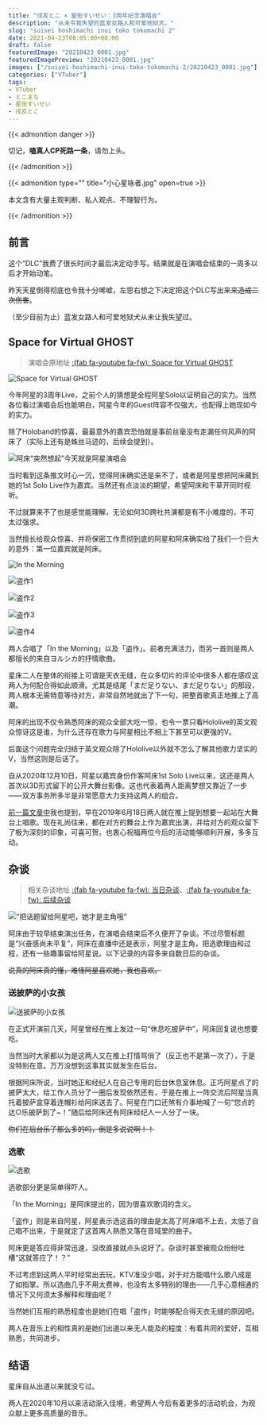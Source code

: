 ```yaml
---
title: "戌亥とこ × 星街すいせい：3周年纪念演唱会"
description: "从未令我失望的蓝发女路人和可爱地狱犬。"
slug: "suisei hoshimachi inui toko tokomachi 2"
date: 2021-04-23T08:05:00+08:00
draft: false
featuredImage: "20210423_0001.jpg"
featuredImagePreview: "20210423_0001.jpg"
images: ["/suisei-hoshimachi-inui-toko-tokomachi-2/20210423_0001.jpg"]
categories: ["VTuber"]
tags:
- VTuber
- とこまち
- 星街すいせい
- 戌亥とこ
---
```


{{< admonition danger >}}

切记，**嗑真人CP死路一条**，请勿上头。

{{< /admonition >}}

{{< admonition type="" title="小心星咏者.jpg" open=true >}}

本文含有大量主观判断、私人观点、不理智行为。

{{< /admonition >}}

## 前言

这个“DLC”我费了很长时间才最后决定动手写。结果就是在演唱会结束的一周多以后才开始动笔。

昨天天星倒得彻底也令我十分唏嘘，左思右想之下决定把这个DLC写出来~~来造成二次伤害~~。

（至少目前为止）蓝发女路人和可爱地狱犬从未让我失望过。

## Space for Virtual GHOST

> 演唱会原地址 [:(fab fa-youtube fa-fw): Space for Virtual GHOST](https://www.youtube.com/watch?v=Ajwv4ANSSg0)

![Space for Virtual GHOST](https://img.aozaki.cc/20210423_0002.jpg "3周年纪念演唱会")

今年阿星的3周年Live，之前个人的猜想是全程阿星Solo以证明自己的实力。当然各位看过演唱会后也能明白，阿星今年的Guest阵容不仅强大，也配得上她现如今的实力。

除了Holoband的惊喜，最最意外的嘉宾恐怕就是事前丝毫没有走漏任何风声的阿床了（实际上还有是蛛丝马迹的，后续会提到）。

![阿床“突然想起”今天就是阿星演唱会](https://img.aozaki.cc/20210423_0009.jpg "阿床“突然想起”今天就是阿星演唱会")

当时看到这条推文时心一沉，觉得阿床确实还是来不了，或者是阿星想把阿床藏到她的1st Solo Live作为嘉宾。当然还有点淡淡的期望，希望阿床和干草开同时视听。

不过就算来不了也是感觉能理解，无论如何3D跨社共演都是有不小难度的，不可太过强求。

当然擅长给观众惊喜、并将保密工作贯彻到底的阿星和阿床确实给了我们一个巨大的意外：第一位嘉宾就是阿床。

![In the Morning](https://img.aozaki.cc/20210423_0003.jpg "In the Morning - Mrs. GREEN APPLE")

![盗作1](https://img.aozaki.cc/20210423_0004.jpg "ヨルシカ - 盗作")

![盗作2](https://img.aozaki.cc/20210423_0005.jpg "首次公开留档的舞台共演")

![盗作3](https://img.aozaki.cc/20210423_0007.jpg "共同站在大舞台上的心愿再次达成")

![盗作4](https://img.aozaki.cc/20210423_0008.jpg "真的很美")

两人合唱了「In the Morning」以及「盗作」。前者充满活力，而另一首则是两人都擅长的来自ヨルシカ的抒情歌曲。

星床二人在整体的衔接上可谓是天衣无缝，在众多切片的评论中很多人都在感叹这两人为何配合得如此顺滑。尤其是结尾「まだ足りない、まだ足りない」的那段，两人根本无需特意等待对方，非常自然地就出了下一句，把整首歌真正地推上了高潮。

阿床的出现不仅令熟悉阿床的观众全部大吃一惊，也令一票只看Hololive的英文观众惊讶这是谁，为什么还存在歌力与阿星相比不相上下甚至可以更强的V。

后面这个问题完全归结于英文观众除了Hololive以外就不怎么了解其他歌力坚实的V，当然这则是后话了。

自从2020年12月10日，阿星以嘉宾身份作客阿床1st Solo Live以来，这还是两人首次以3D形式留下的公开大舞台影像。这也代表着两人距离梦想又靠近了一步——双方事务所多半是非常愿意大力支持这两人的组合。

[前一篇文章中](/suisei-hoshimachi-inui-toko-tokomachi/)我也提到，早在2019年6月18日两人就在推上提到想要一起站在大舞台上唱歌。现在礼尚往来，都在对方的舞台上作为嘉宾出演，并给对方的观众留下了极为深刻的印象，可喜可贺。也衷心祝福两位今后的活动能够顺利开展，多多互动。

## 杂谈

> 相关杂谈地址 [:(fab fa-youtube fa-fw): 当日杂谈](https://www.youtube.com/watch?v=BNq4LHZRhfQ)、[:(fab fa-youtube fa-fw): 后续杂谈](https://www.youtube.com/watch?v=hKjv_Z5xjwc)

![“把话题留给阿星吧，她才是主角哦”](https://img.aozaki.cc/20210423_0011.jpg "“把话题留给阿星吧，她才是主角哦”")

阿床由于较早结束演出任务，在演唱会结束后不久便开了杂谈。不过尽管标题是“兴奋感尚未平复”，阿床在直播中还是表示，阿星才是主角，把选歌理由和过程，还有一些趣事留给阿星说。以下记录的内容多来自数日后的杂谈。

~~说真的阿床真的懂，难怪阿星喜欢她，我也喜欢。~~

### 送披萨的小女孩

![送披萨的小女孩](https://img.aozaki.cc/20210423_0010.jpg "“在吃披萨。”“来点？”")

在正式开演前几天，阿星曾经在推上发过一句“休息吃披萨中”，阿床回复说也想要吃。

当然当时大家都以为是这两人又在推上打情骂俏了（反正也不是第一次了），于是没特别在意。万万没想到这事其实就发生在后台。

根据阿床所说，当时她正和经纪人在自己专用的后台休息室休息。正巧阿星点了的披萨太大，给工作人员分了一圈后发现依然还有，于是在推上一阵交流后阿星当真托着披萨盒穿着连帽衫给阿床送去了。阿星在门口还煞有介事地喊了一句“您点的达○乐披萨到了~！”随后给阿床还有阿床经纪人一人分了一块。

~~你们在后台乐子那么多的吗，倒是多说说啊！！~~

### 选歌

![选歌](https://img.aozaki.cc/20210423_0012.jpg "“选歌？选得很快的呀”")

选歌部分更是简单得吓人。

「In the Morning」是阿床提出的，因为很喜欢歌词的含义。

「盗作」则是来自阿星，阿星表示选这首的理由是太高了阿床唱不上去，太低了自己唱不出来，于是就定了这首两人熟悉又落在音域里的曲子。

阿床更是答应得非常迅速，没改直接就点头说好了。杂谈时甚至被观众纷纷吐槽“这就答应了！？”

不过考虑到这两人平时经常出去玩，KTV准没少唱，对于对方能唱什么歌八成是了如指掌。所以选曲几乎不用太费神，也没有太多特别的理由——几乎心意相通的情况下又何须太多解释和理由呢？

当然她们互相的熟悉程度也是她们在唱「盗作」时能够配合得天衣无缝的原因吧。

两人在音乐上的相性真的是她们出道以来无人能及的程度：有着共同的爱好，互相熟悉，共同进步。

## 结语

星床自从出道以来就没亏过。

两人在2020年10月以来活动渐入佳境，希望两人今后有着更多的活动机会，为观众献上更多高质量的音乐。
